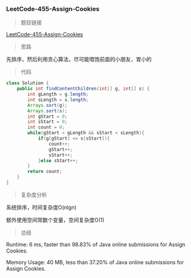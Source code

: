 ### LeetCode-455-Assign-Cookies

> 题目链接

[LeetCode-455-Assign-Cookies](https://leetcode.com/problems/assign-cookies/)

> 思路

先排序，然后利用贪心算法，尽可能喂饱前面的小朋友，胃小的

> 代码

```java
class Solution {
    public int findContentChildren(int[] g, int[] s) {
        int gLength = g.length;
        int sLength = s.length;
        Arrays.sort(g);
        Arrays.sort(s);
        int gStart = 0;
        int sStart = 0;
        int count = 0;
        while(gStart < gLength && sStart < sLength){
            if(g[gStart] <= s[sStart]){
                count++;
                gStart++;
                sStart++;
            }else sStart++;
        }
        return count;
    }
}
```

> 复杂度分析

系统排序，时间复杂度O(nlgn)

额外使用空间常数个变量，空间复杂度O(1)

> 总结

Runtime: 6 ms, faster than 98.83% of Java online submissions for Assign Cookies.

Memory Usage: 40 MB, less than 37.20% of Java online submissions for Assign Cookies.
